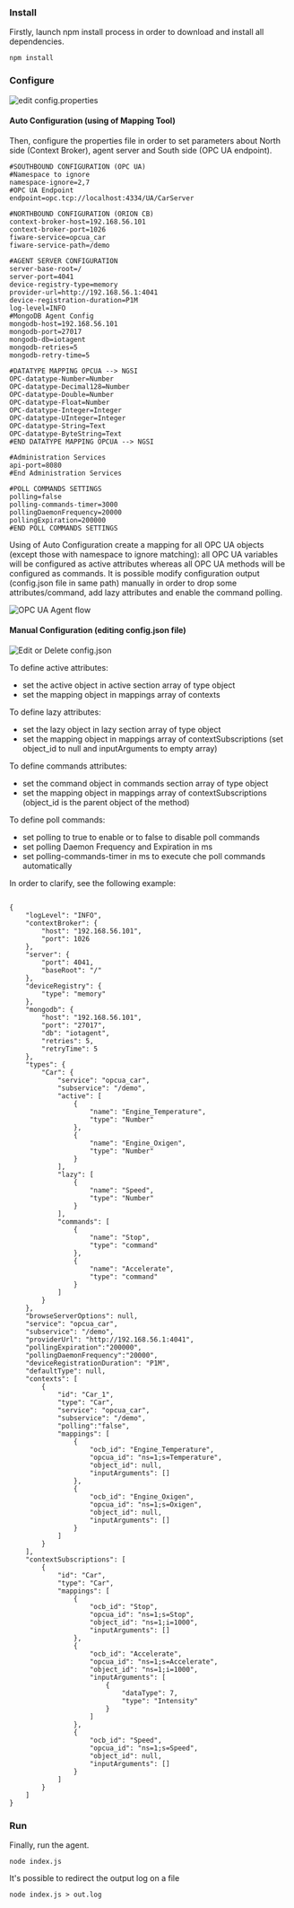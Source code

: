 ### Install 
Firstly, launch npm install process in order to download and install all dependencies.
```
npm install
```
### Configure
![edit config.properties](https://github.com/Engineering-Research-and-Development/iotagent-opcua/blob/master/docs/images/OPC%20UA%20agent%20flow%20chart_1.png?raw=true)

#### Auto Configuration (using of Mapping Tool)
Then, configure the properties file in order to set parameters about North side (Context Broker), agent server and South side (OPC UA endpoint).
```
#SOUTHBOUND CONFIGURATION (OPC UA)
#Namespace to ignore
namespace-ignore=2,7
#OPC UA Endpoint
endpoint=opc.tcp://localhost:4334/UA/CarServer

#NORTHBOUND CONFIGURATION (ORION CB)
context-broker-host=192.168.56.101
context-broker-port=1026
fiware-service=opcua_car
fiware-service-path=/demo

#AGENT SERVER CONFIGURATION
server-base-root=/
server-port=4041
device-registry-type=memory
provider-url=http://192.168.56.1:4041
device-registration-duration=P1M
log-level=INFO
#MongoDB Agent Config
mongodb-host=192.168.56.101
mongodb-port=27017
mongodb-db=iotagent
mongodb-retries=5
mongodb-retry-time=5

#DATATYPE MAPPING OPCUA --> NGSI
OPC-datatype-Number=Number
OPC-datatype-Decimal128=Number
OPC-datatype-Double=Number
OPC-datatype-Float=Number
OPC-datatype-Integer=Integer
OPC-datatype-UInteger=Integer
OPC-datatype-String=Text
OPC-datatype-ByteString=Text
#END DATATYPE MAPPING OPCUA --> NGSI

#Administration Services
api-port=8080
#End Administration Services

#POLL COMMANDS SETTINGS
polling=false
polling-commands-timer=3000
pollingDaemonFrequency=20000
pollingExpiration=200000
#END POLL COMMANDS SETTINGS

```
Using of Auto Configuration create a mapping for all OPC UA objects (except those with namespace to ignore matching): all OPC UA variables will be configured as active attributes whereas all OPC UA methods will be configured as commands. It is possible modify configuration output (config.json file in same path) manually in order to drop some attributes/command, add lazy attributes and enable the command polling. 

![OPC UA Agent flow](https://github.com/Engineering-Research-and-Development/iotagent-opcua/blob/master/docs/images/OPC%20UA%20agent%20flow%20chart_3.png?raw=true)

#### Manual Configuration (editing config.json file)
![Edit or Delete config.json](https://github.com/Engineering-Research-and-Development/iotagent-opcua/blob/master/docs/images/OPC%20UA%20agent%20flow%20chart_4.png?raw=true)

To define active attributes:
* set the active object in active section array of type object
* set the mapping object in mappings array of contexts

To define lazy attributes:
* set the lazy object in lazy section array of type object
* set the mapping object in mappings array of contextSubscriptions (set object_id to null and inputArguments to empty array)

To define commands attributes:
* set the command object in commands section array of type object
* set the mapping object in mappings array of contextSubscriptions (object_id is the parent object of the method)

To define poll commands:
* set polling to true to enable or to false to disable poll commands
* set polling Daemon Frequency and Expiration in ms
* set polling-commands-timer in ms to execute che poll commands automatically


In order to clarify, see the following example:

```

{
    "logLevel": "INFO",
    "contextBroker": {
        "host": "192.168.56.101",
        "port": 1026
    },
    "server": {
        "port": 4041,
        "baseRoot": "/"
    },
    "deviceRegistry": {
        "type": "memory"
    },
    "mongodb": {
        "host": "192.168.56.101",
        "port": "27017",
        "db": "iotagent",
        "retries": 5,
        "retryTime": 5
    },
    "types": {
        "Car": {
            "service": "opcua_car",
            "subservice": "/demo",
            "active": [
                {
                    "name": "Engine_Temperature",
                    "type": "Number"
                },
                {
                    "name": "Engine_Oxigen",
                    "type": "Number"
                }
            ],
            "lazy": [
            	{
                    "name": "Speed",
                    "type": "Number"
                }
            ],
            "commands": [
                {
                    "name": "Stop",
                    "type": "command"
                },
                {
                    "name": "Accelerate",
                    "type": "command"
                }
            ]
        }
    },
    "browseServerOptions": null,
    "service": "opcua_car",
    "subservice": "/demo",
    "providerUrl": "http://192.168.56.1:4041",
    "pollingExpiration":"200000",
    "pollingDaemonFrequency":"20000",
    "deviceRegistrationDuration": "P1M",
    "defaultType": null,
    "contexts": [
        {
            "id": "Car_1",
            "type": "Car",
            "service": "opcua_car",
            "subservice": "/demo",
            "polling":"false",
            "mappings": [
                {
                    "ocb_id": "Engine_Temperature",
                    "opcua_id": "ns=1;s=Temperature",
                    "object_id": null,
                    "inputArguments": []
                },
                {
                    "ocb_id": "Engine_Oxigen",
                    "opcua_id": "ns=1;s=Oxigen",
                    "object_id": null,
                    "inputArguments": []
                }
            ]
        }
    ],
    "contextSubscriptions": [
        {
            "id": "Car",
            "type": "Car",
            "mappings": [
                {
                    "ocb_id": "Stop",
                    "opcua_id": "ns=1;s=Stop",
                    "object_id": "ns=1;i=1000",
                    "inputArguments": []
                },
                {
                    "ocb_id": "Accelerate",
                    "opcua_id": "ns=1;s=Accelerate",
                    "object_id": "ns=1;i=1000",
                    "inputArguments": [
                        {
                            "dataType": 7,
                            "type": "Intensity"
                        }
                    ]
                },
                {
                    "ocb_id": "Speed",
                    "opcua_id": "ns=1;s=Speed",
                    "object_id": null,
                    "inputArguments": []
                }
            ]
        }
    ]
}
```

### Run
Finally, run the agent. 
```
node index.js
```
It's possible to redirect the output log on a file
```
node index.js > out.log
```


